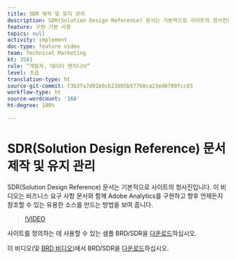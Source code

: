 ```yaml
---
title: SDR 제작 및 유지 관리
description: SDR(Solution Design Reference) 문서는 기본적으로 사이트의 청사진입니다. 이 비디오는 비즈니스 요구 사항 문서와 함께 Adobe Analytics를 구현하고 향후 언제든지 참조할 수 있는 유용한 소스를 만드는 방법을 보여 줍니다.
feature: 구현 기본 사항
topics: null
activity: implement
doc-type: feature video
team: Technical Marketing
kt: 3581
role: “개발자, 데이터 엔지니어”
level: 초급
translation-type: ht
source-git-commit: f3b3fa7d91b0cb21005b57768ca23ed6700fcc03
workflow-type: ht
source-wordcount: '168'
ht-degree: 100%

---
```



# SDR(Solution Design Reference) 문서 제작 및 유지 관리

SDR(Solution Design Reference) 문서는 기본적으로 사이트의 청사진입니다. 이 비디오는 비즈니스 요구 사항 문서와 함께 Adobe Analytics를 구현하고 향후 언제든지 참조할 수 있는 유용한 소스를 만드는 방법을 보여 줍니다.

>[!VIDEO](https://video.tv.adobe.com/v/28754/?quality=12)

사이트를 정의하는 데 사용할 수 있는 샘플 BRD/SDR을 [다운로드](https://analytics.enablementadobe.com/files/brd-sdr-sample-template.xlsx)하십시오.

이 비디오(및 [BRD 비디오](creating-a-business-requirements-document.md))에서 BRD/SDR을 [다운로드](https://analytics.enablementadobe.com/files/geometrixx-clothiers-brd-sdr.xlsx)하십시오.
